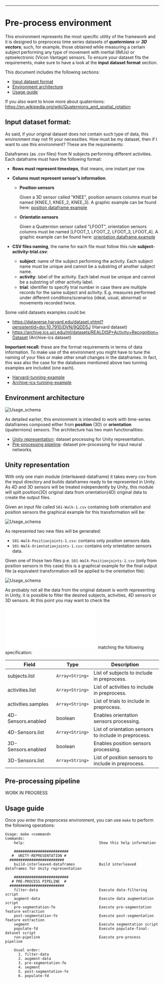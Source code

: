 -----------------------------------------

# Pre-process environment
This environment represents the most specific utility of the framework and it is designed to preprocess time series datasets of ***quaternions*** or ***3D vectors***; such, for example, those obtained while measuring a certain subject performing any type of movement with inertial (IMUs) or optoelectronic (Vicon Vantage) sensors. To ensure your dataset fits the requirements, make sure to have a look at the **input dataset format** section.

This document includes the following sections:
- [Input dataset format](#Input-dataset-format)
- [Environment architecture](#Environment-architecture)
- [Usage guide](#Usage-guide)

If you also want to know more about quaternions: https://en.wikipedia.org/wiki/Quaternions_and_spatial_rotation

## Input dataset format: 
As said, if your original dataset does not contain such type of data, this environment may not fit your necessities. How must be my dataset, then if I want to use this environment? These are the requirements:

Dataframes (as .csv files) from N subjects performing different activities. Each dataframe must have the following format:
- **Rows must represent timesteps**, that means, one instant per row.
- **Colums must represent sensor's information**.
    - **Position sensors**

      Given a 3D sensor called "KNEE", position sensors columns must be named [KNEE_1, KNEE_2, KNEE_3]. A graphic example can be found here:  [position dataframe example](../../doc/images/pre-process/3d_vector_input_dataset.png)

    - **Orientatin sensors**

      Given a Quaternion sensor called "LFOOT", orientation sensors columns must be named [LFOOT_1, LFOOT_2, LFOOT_3, LFOOT_4]. A graphic example can be found here:  [orientation dataframe example](../../doc/images/pre-process/quaternion_input_dataset.png)
- **CSV files naming**, the name for each file must follow this rule **subject-activity-trial.csv**:
    
    - **subject**: name of the subject performing the activity. Each subject name must be unique and cannot be a substring of another subject name.
    - **activity**: label of the activity. Each label must be unique and cannot be a substring of other activity label.
    - **trial**: identifier to specify trial number in case there are multiple records for the same subject and activity. E.g. measures performed under different conditions/scenarios (ideal, usual, abnormal) or movements recorded twice. 

Some valid datasets examples could be:

- https://dataverse.harvard.edu/dataset.xhtml?persistentId=doi:10.7910/DVN/9QDD5J (Harvard dataset)
- https://archive.ics.uci.edu/ml/datasets/REALDISP+Activity+Recognition+Dataset (Archive-ics dataset)

**Important recall:** these are the format requirements in terms of data information. To make use of the environment you might have to tune the naming of your files or make other small changes in the dataframes. In fact, this was also the case for the databases mentioned above two tunning examples are included (one each).

- [Harvard-tunning-example](../tunning/Harvard-tunning-example)
- [Archive-ics-tunning-example](../tunning/Archive-ics-tunning-example)



## Environment architecture

![Usage_schema](../../doc/images/pre-process/preprocess-utility.png)

As detailed earlier, this environment is intended to work with time-series dataframes composed either from **position** (3D) or **orientation** (quaternions) sensors. The architecture has two main functionalities:

- [Unity representation](#Unity-representation): dataset processing for Unity representation.
- [Pre-processing pipeline](#Pre-processing-pipeline): dataset pre-processing for input neural networks.


## Unity representation

With only one main module (interleaved-dataframe) it takes every csv from the input directory and builds dataframes ready to be represented in Unity. As 4D and 3D sensors will be treated independently by Unity, this module will split position(3D) original data from orientation(4D) original data to create the output files.

Given an input file called `S01-Walk-1.csv` containing both orientation and position sensors the graphical example for this transformation will be:

![Usage_schema](../../doc/images/Interleaved_dataframe_split.png)

As represented two new files will be generated:

- `S01-Walk-Positionjoints-1.csv`: contains only position sensors data.
- `S01-Walk-Orientationjoints-1.csv`: contains only orientation sensors data.

Given one of those two files p.e. `S01-Walk-Positionjoints-1.csv` (only from position sensors in this case) this is a graphical example for the final output file (a equivalent transformation will be applied to the orientation file):

![Usage_schema](../../doc/images/Interleaved_dataframe.png)

As probably not all the data from the original dataset is worth representing in Unity, it is possible to filter the desired subjects, activities, 4D sensors or 3D sensors. At this point you may want to check the ![interleaved dataframe configuration file template](../../doc/templates/unityConfig.json) matching the following specification:

| Field | Type | Description |
| -------- |--------- | ----------- |
| subjects.list  | `Array<String>`| List of subjects to include in preprocess. |
| activities.list |`Array<String>` |  List of activities to include in preprocess. |
| activities.samples | `Array<String>` | List of trials to include in preprocess. |
| 4D-Sensors.enabled   | boolean | Enables orientation sensors processing. |
| 4D-Sensors.list | `Array<String>`  |  List of orientation sensors to include in preprocess. |
| 3D-Sensors.enabled   | boolean | Enables position sensors processing. |
| 3D-Sensors.list | `Array<String>` |  List of position sensors to include in preprocess. |

## Pre-processing pipeline

WORK IN PROGRESS

## Usage guide
Once you enter the preprocess environment, you can use `make` to perform the following operations:
```
Usage: make <command>
Commands:
    help:                                  Show this help information
  
    #########################
   #  UNITY-REPRESENTATION #
  #########################
    build-interleaved-dataframes           Build interleaved dataframes for Unity representation
  
    #########################
   # PRE-PROCESS PIPELINE  #
  #########################
    filter-data                            Execute data-filtering script
    augment-data                           Execute data augmentation script
    pre-segmentation-fe                    Execute pre-segmentation feature extraction
    post-segmentation-fe                   Execute post-segmentation feature extraction
    segment                                Execute segmentation script
    populate-fd                            Execute populate-final-dataset script
    run-pipeline                           Execute pre-process pipeline 

    Usual order:
      1. filter-data
      2. augment-data
      3. pre-segmentation-fe
      4. segment
      5. post-segmentation-fe
      6. populate-fd
```